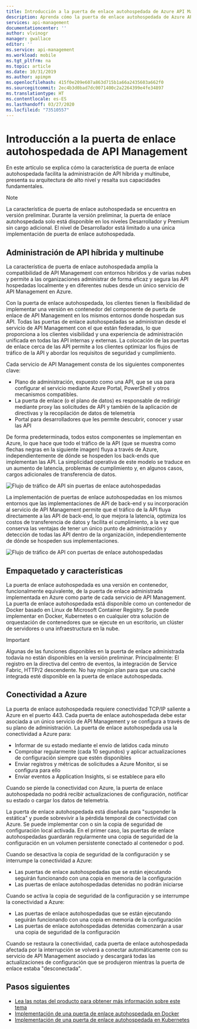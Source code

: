 ```yaml
---
title: Introducción a la puerta de enlace autohospedada de Azure API Management | Microsoft Docs
description: Aprenda cómo la puerta de enlace autohospedada de Azure API Management ayuda a las organizaciones a administrar las API en entornos híbridos y multinube.
services: api-management
documentationcenter: ''
author: vlvinogr
manager: gwallace
editor: ''
ms.service: api-management
ms.workload: mobile
ms.tgt_pltfrm: na
ms.topic: article
ms.date: 10/31/2019
ms.author: apimpm
ms.openlocfilehash: 415f0e209e607a863d715b1a66a2435603a662f0
ms.sourcegitcommit: 2ec4b3d0bad7dc0071400c2a2264399e4fe34897
ms.translationtype: HT
ms.contentlocale: es-ES
ms.lasthandoff: 03/27/2020
ms.locfileid: "73510557"
---
```

# <a name="self-hosted-api-management-gateway-overview"></a>Introducción a la puerta de enlace autohospedada de API Management

En este artículo se explica cómo la característica de puerta de enlace autohospedada facilita la administración de API híbrida y multinube, presenta su arquitectura de alto nivel y resalta sus capacidades fundamentales.

> [!NOTE]
> La característica de puerta de enlace autohospedada se encuentra en versión preliminar. Durante la versión preliminar, la puerta de enlace autohospedada solo está disponible en los niveles Desarrollador y Premium sin cargo adicional. El nivel de Desarrollador está limitado a una única implementación de puerta de enlace autohospedada.

## <a name="hybrid-and-multi-cloud-api-management"></a>Administración de API híbrida y multinube

La característica de puerta de enlace autohospedada amplía la compatibilidad de API Management con entornos híbridos y de varias nubes y permite a las organizaciones administrar de forma eficaz y segura las API hospedadas localmente y en diferentes nubes desde un único servicio de API Management en Azure.

Con la puerta de enlace autohospedada, los clientes tienen la flexibilidad de implementar una versión en contenedor del componente de puerta de enlace de API Management en los mismos entornos donde hospedan sus API. Todas las puertas de enlace autohospedadas se administran desde el servicio de API Management con el que están federadas, lo que proporciona a los clientes visibilidad y una experiencia de administración unificada en todas las API internas y externas. La colocación de las puertas de enlace cerca de las API permite a los clientes optimizar los flujos de tráfico de la API y abordar los requisitos de seguridad y cumplimiento.

Cada servicio de API Management consta de los siguientes componentes clave:

-   Plano de administración, expuesto como una API, que se usa para configurar el servicio mediante Azure Portal, PowerShell y otros mecanismos compatibles.
-   La puerta de enlace (o el plano de datos) es responsable de redirigir mediante proxy las solicitudes de API y también de la aplicación de directivas y la recopilación de datos de telemetría
-   Portal para desarrolladores que les permite descubrir, conocer y usar las API

De forma predeterminada, todos estos componentes se implementan en Azure, lo que hace que todo el tráfico de la API (que se muestra como flechas negras en la siguiente imagen) fluya a través de Azure, independientemente de dónde se hospeden los back-ends que implementan las API. La simplicidad operativa de este modelo se traduce en un aumento de latencia, problemas de cumplimiento y, en algunos casos, cargos adicionales de transferencia de datos.

![Flujo de tráfico de API sin puertas de enlace autohospedadas](media/self-hosted-gateway-overview/without-gateways.png)

La implementación de puertas de enlace autohospedadas en los mismos entornos que las implementaciones de API de back-end y su incorporación al servicio de API Management permite que el tráfico de la API fluya directamente a las API de back-end, lo que mejora la latencia, optimiza los costos de transferencia de datos y facilita el cumplimiento, a la vez que conserva las ventajas de tener un único punto de administración y detección de todas las API dentro de la organización, independientemente de dónde se hospeden sus implementaciones.

![Flujo de tráfico de API con puertas de enlace autohospedadas](media/self-hosted-gateway-overview/with-gateways.png)

## <a name="packaging-and-features"></a>Empaquetado y características

La puerta de enlace autohospedada es una versión en contenedor, funcionalmente equivalente, de la puerta de enlace administrada implementada en Azure como parte de cada servicio de API Management. La puerta de enlace autohospedada está disponible como un contenedor de Docker basado en Linux de Microsoft Container Registry. Se puede implementar en Docker, Kubernetes o en cualquier otra solución de orquestación de contenedores que se ejecute en un escritorio, un clúster de servidores o una infraestructura en la nube.

> [!IMPORTANT]
> Algunas de las funciones disponibles en la puerta de enlace administrada todavía no están disponibles en la versión preliminar. Principalmente: El registro en la directiva del centro de eventos, la integración de Service Fabric, HTTP/2 descendente. No hay ningún plan para que una caché integrada esté disponible en la puerta de enlace autohospedada.

## <a name="connectivity-to-azure"></a>Conectividad a Azure

La puerta de enlace autohospedada requiere conectividad TCP/IP saliente a Azure en el puerto 443. Cada puerta de enlace autohospedada debe estar asociada a un único servicio de API Management y se configura a través de su plano de administración. La puerta de enlace autohospedada usa la conectividad a Azure para:

-   Informar de su estado mediante el envío de latidos cada minuto
-   Comprobar regularmente (cada 10 segundos) y aplicar actualizaciones de configuración siempre que estén disponibles
-   Enviar registros y métricas de solicitudes a Azure Monitor, si se configura para ello
-   Enviar eventos a Application Insights, si se establece para ello

Cuando se pierde la conectividad con Azure, la puerta de enlace autohospedada no podrá recibir actualizaciones de configuración, notificar su estado o cargar los datos de telemetría.

La puerta de enlace autohospedada está diseñada para "suspender la estática" y puede sobrevivir a la pérdida temporal de conectividad con Azure. Se puede implementar con o sin la copia de seguridad de configuración local activada. En el primer caso, las puertas de enlace autohospedadas guardarán regularmente una copia de seguridad de la configuración en un volumen persistente conectado al contenedor o pod.

Cuando se desactiva la copia de seguridad de la configuración y se interrumpe la conectividad a Azure:

-   Las puertas de enlace autohospedadas que se están ejecutando seguirán funcionando con una copia en memoria de la configuración
-   Las puertas de enlace autohospedadas detenidas no podrán iniciarse

Cuando se activa la copia de seguridad de la configuración y se interrumpe la conectividad a Azure:

-   Las puertas de enlace autohospedadas que se están ejecutando seguirán funcionando con una copia en memoria de la configuración
-   Las puertas de enlace autohospedadas detenidas comenzarán a usar una copia de seguridad de la configuración

Cuando se restaura la conectividad, cada puerta de enlace autohospedada afectada por la interrupción se volverá a conectar automáticamente con su servicio de API Management asociado y descargará todas las actualizaciones de configuración que se produjeron mientras la puerta de enlace estaba "desconectada".

## <a name="next-steps"></a>Pasos siguientes

-   [Lea las notas del producto para obtener más información sobre este tema](https://aka.ms/hybrid-and-multi-cloud-api-management)
-   [Implementación de una puerta de enlace autohospedada en Docker](api-management-howto-deploy-self-hosted-gateway-to-docker.md)
-   [Implementación de una puerta de enlace autohospedada en Kubernetes](api-management-howto-deploy-self-hosted-gateway-to-k8s.md)
